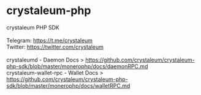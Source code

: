 # crystaleum-php </br>
crystaleum PHP SDK </br>
</br>
Telegram: https://t.me/crystaleum </br>
Twitter: https://twitter.com/crystaleum </br>
</br>
crystaleumd - Daemon Docs > https://github.com/crystaleum/crystaleum-php-sdk/blob/master/monerophp/docs/daemonRPC.md </br>
crystaleum-wallet-rpc - Wallet Docs > https://github.com/crystaleum/crystaleum-php-sdk/blob/master/monerophp/docs/walletRPC.md </br>
